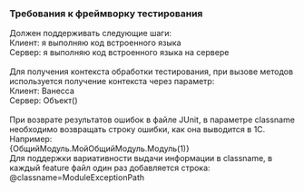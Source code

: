 ### Требования к фреймворку тестирования

Должен поддерживать следующие шаги:<br>
Клиент: я выполняю код встроенного языка<br>
Сервер: я выполняю код встроенного языка на сервере<br>
<br>
Для получения контекста обработки тестирования, при вызове методов используется получение контекста через параметр:<br>
Клиент: Ванесса<br>
Сервер: Объект()<br>
<br>
При возврате результатов ошибок в файле JUnit, в параметре classname необходимо возвращать строку ошибки, как она выводится в 1С. Например:<br>
{ОбщийМодуль.МойОбщийМодуль.Модуль(1)}<br>
Для поддержки вариативности выдачи информации в classname, в каждый feature файл один раз добавляется строка:<br>
@classname=ModuleExceptionPath<br>
